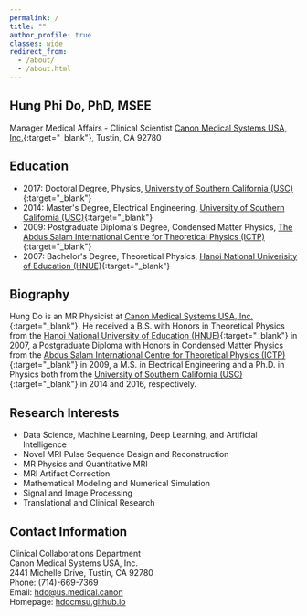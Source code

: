 ```yaml
---
permalink: /
title: ""
author_profile: true
classes: wide
redirect_from: 
  - /about/
  - /about.html
---
```


Hung Phi Do, PhD, MSEE
------
Manager Medical Affairs - Clinical Scientist
[Canon Medical Systems USA, Inc.](https://us.medical.canon/){:target="_blank"}, Tustin, CA 92780

Education
------
+ 2017: Doctoral Degree, Physics, [University of Southern California (USC)](https://www.usc.edu/){:target="_blank"}
+ 2014: Master's Degree, Electrical Engineering, [University of Southern California (USC)](https://www.usc.edu/){:target="_blank"}
+ 2009: Postgraduate Diploma's Degree, Condensed Matter Physics, [The Abdus Salam International Centre for Theoretical Physics (ICTP)](https://www.ictp.it/){:target="_blank"}
+ 2007: Bachelor's Degree, Theoretical Physics, [Hanoi National Univerisity of Education (HNUE)](http://english.hnue.edu.vn/){:target="_blank"}

Biography
------
Hung Do is an MR Physicist at [Canon Medical Systems USA, Inc.](https://us.medical.canon/){:target="_blank"}. He received a B.S. with Honors in Theoretical Physics from the [Hanoi National University of Education (HNUE)](http://english.hnue.edu.vn/){:target="_blank"} in 2007, a Postgraduate Diploma with Honors in Condensed Matter Physics from the [Abdus Salam International Centre for Theoretical Physics (ICTP)](https://www.ictp.it/){:target="_blank"} in 2009, a M.S. in Electrical Engineering and a Ph.D. in Physics both from the [University of Southern California (USC)](https://www.usc.edu/){:target="_blank"} in 2014 and 2016, respectively.


Research Interests
------
+ Data Science, Machine Learning, Deep Learning, and Artificial Intelligence
+ Novel MRI Pulse Sequence Design and Reconstruction
+ MR Physics and Quantitative MRI
+ MRI Artifact Correction
+ Mathematical Modeling and Numerical Simulation
+ Signal and Image Processing
+ Translational and Clinical Research

Contact Information
------
Clinical Collaborations Department  
Canon Medical Systems USA, Inc.  
2441 Michelle Drive, Tustin, CA  92780  
Phone: (714)-669-7369  
Email: <hdo@us.medical.canon>   
Homepage: [hdocmsu.github.io](https://hdocmsu.github.io)

